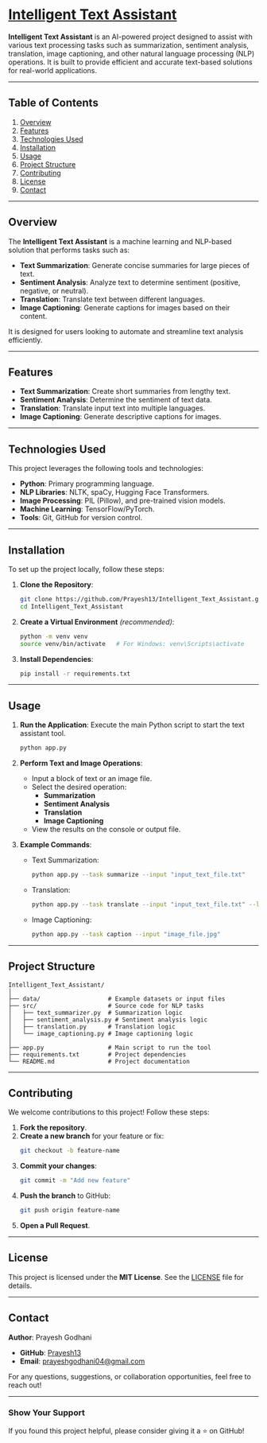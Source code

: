 # [Intelligent Text Assistant](_) 
**Intelligent Text Assistant** is an AI-powered project designed to assist with various text processing tasks such as summarization, sentiment analysis, translation, image captioning, and other natural language processing (NLP) operations. It is built to provide efficient and accurate text-based solutions for real-world applications.

---

## Table of Contents
1. [Overview](#overview)
2. [Features](#features)
3. [Technologies Used](#technologies-used)
4. [Installation](#installation)
5. [Usage](#usage)
6. [Project Structure](#project-structure)
7. [Contributing](#contributing)
8. [License](#license)
9. [Contact](#contact)

---

## Overview
The **Intelligent Text Assistant** is a machine learning and NLP-based solution that performs tasks such as:
- **Text Summarization**: Generate concise summaries for large pieces of text.
- **Sentiment Analysis**: Analyze text to determine sentiment (positive, negative, or neutral).
- **Translation**: Translate text between different languages.
- **Image Captioning**: Generate captions for images based on their content.

It is designed for users looking to automate and streamline text analysis efficiently.

---

## Features
- **Text Summarization**: Create short summaries from lengthy text.
- **Sentiment Analysis**: Determine the sentiment of text data.
- **Translation**: Translate input text into multiple languages.
- **Image Captioning**: Generate descriptive captions for images.

---

## Technologies Used
This project leverages the following tools and technologies:
- **Python**: Primary programming language.
- **NLP Libraries**: NLTK, spaCy, Hugging Face Transformers.
- **Image Processing**: PIL (Pillow), and pre-trained vision models.
- **Machine Learning**: TensorFlow/PyTorch.
- **Tools**: Git, GitHub for version control.

---

## Installation
To set up the project locally, follow these steps:

1. **Clone the Repository**:
   ```bash
   git clone https://github.com/Prayesh13/Intelligent_Text_Assistant.git
   cd Intelligent_Text_Assistant
   ```

2. **Create a Virtual Environment** *(recommended)*:
   ```bash
   python -m venv venv
   source venv/bin/activate   # For Windows: venv\Scripts\activate
   ```

3. **Install Dependencies**:
   ```bash
   pip install -r requirements.txt
   ```

---

## Usage
1. **Run the Application**:
   Execute the main Python script to start the text assistant tool.
   ```bash
   python app.py
   ```

2. **Perform Text and Image Operations**:
   - Input a block of text or an image file.
   - Select the desired operation:
     - **Summarization**
     - **Sentiment Analysis**
     - **Translation**
     - **Image Captioning**
   - View the results on the console or output file.

3. **Example Commands**:
   - Text Summarization:
     ```bash
     python app.py --task summarize --input "input_text_file.txt"
     ```
   - Translation:
     ```bash
     python app.py --task translate --input "input_text_file.txt" --lang "fr"
     ```
   - Image Captioning:
     ```bash
     python app.py --task caption --input "image_file.jpg"
     ```

---

## Project Structure
```plaintext
Intelligent_Text_Assistant/
│
├── data/                   # Example datasets or input files
├── src/                    # Source code for NLP tasks
│   ├── text_summarizer.py  # Summarization logic
│   ├── sentiment_analysis.py # Sentiment analysis logic
│   ├── translation.py      # Translation logic
│   └── image_captioning.py # Image captioning logic
│
├── app.py                  # Main script to run the tool
├── requirements.txt        # Project dependencies
└── README.md               # Project documentation
```

---

## Contributing
We welcome contributions to this project! Follow these steps:

1. **Fork the repository**.
2. **Create a new branch** for your feature or fix:
   ```bash
   git checkout -b feature-name
   ```
3. **Commit your changes**:
   ```bash
   git commit -m "Add new feature"
   ```
4. **Push the branch** to GitHub:
   ```bash
   git push origin feature-name
   ```
5. **Open a Pull Request**.

---

## License
This project is licensed under the **MIT License**. See the [LICENSE](LICENSE) file for details.

---

## Contact
**Author**: Prayesh Godhani

- **GitHub**: [Prayesh13](https://github.com/Prayesh13)
- **Email**: [prayeshgodhani04@gmail.com](mailto:prayeshgodhani04@gmail.com)

For any questions, suggestions, or collaboration opportunities, feel free to reach out!

---

### Show Your Support
If you found this project helpful, please consider giving it a ⭐ on GitHub!
